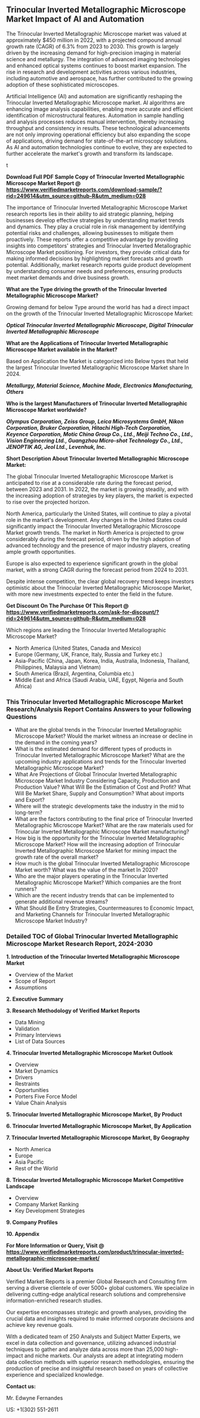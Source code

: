 <h2>Trinocular Inverted Metallographic Microscope Market Impact of AI and Automation</h2><p>The Trinocular Inverted Metallographic Microscope market was valued at approximately $450 million in 2022, with a projected compound annual growth rate (CAGR) of 6.3% from 2023 to 2030. This growth is largely driven by the increasing demand for high-precision imaging in material science and metallurgy. The integration of advanced imaging technologies and enhanced optical systems continues to boost market expansion. The rise in research and development activities across various industries, including automotive and aerospace, has further contributed to the growing adoption of these sophisticated microscopes.</p><p>Artificial Intelligence (AI) and automation are significantly reshaping the Trinocular Inverted Metallographic Microscope market. AI algorithms are enhancing image analysis capabilities, enabling more accurate and efficient identification of microstructural features. Automation in sample handling and analysis processes reduces manual intervention, thereby increasing throughput and consistency in results. These technological advancements are not only improving operational efficiency but also expanding the scope of applications, driving demand for state-of-the-art microscopy solutions. As AI and automation technologies continue to evolve, they are expected to further accelerate the market's growth and transform its landscape.</p>t</p><p id="" class=""><strong>Download Full PDF Sample Copy of Trinocular Inverted Metallographic Microscope Market Report @ <a href="https://www.verifiedmarketreports.com/download-sample/?rid=249614&utm_source=github-R&utm_medium=028" target="_blank">https://www.verifiedmarketreports.com/download-sample/?rid=249614&utm_source=github-R&utm_medium=028</a></strong></p><p>The importance of&nbsp;Trinocular Inverted Metallographic Microscope Market research reports lies in their ability to aid strategic planning, helping businesses develop effective strategies by understanding market trends and dynamics. They play a crucial role in risk management by identifying potential risks and challenges, allowing businesses to mitigate them proactively. These reports offer a competitive advantage by providing insights into competitors' strategies and Trinocular Inverted Metallographic Microscope Market positioning. For investors, they provide critical data for making informed decisions by highlighting market forecasts and growth potential. Additionally, market research reports guide product development by understanding consumer needs and preferences, ensuring products meet market demands and drive business growth.</p><p><strong>What are the&nbsp;Type driving the growth of the Trinocular Inverted Metallographic Microscope Market?</strong></p><p id="" class="">Growing demand for below Type around the world has had a direct impact on the growth of the Trinocular Inverted Metallographic Microscope Market:</p><em><strong>Optical Trinocular Inverted Metallographic Microscope, Digital Trinocular Inverted Metallographic Microscope</strong></em></p><strong>What are the&nbsp;Applications&nbsp;of Trinocular Inverted Metallographic Microscope Market available in the Market?</strong></p><p id="" class="">Based on Application the Market is categorized into Below types that held the largest Trinocular Inverted Metallographic Microscope Market share In 2024.</p><em><strong>Metallurgy, Material Science, Machine Made, Electronics Manufacturing, Others</strong></em></p><strong>Who is the largest Manufacturers of Trinocular Inverted Metallographic Microscope Market worldwide?</strong></p><p><em><strong>Olympus Corporation, Zeiss Group, Leica Microsystems GmbH, Nikon Corporation, Bruker Corporation, Hitachi High-Tech Corporation, Keyence Corporation, Motic China Group Co., Ltd., Meiji Techno Co., Ltd., Vision Engineering Ltd., Guangzhou Micro-shot Technology Co., Ltd., JENOPTIK AG, Jeol Ltd., Levenhuk, Inc.</strong></em></p><p id="" class=""><strong>Short Description About Trinocular Inverted Metallographic Microscope Market:</strong></p><p>The global Trinocular Inverted Metallographic Microscope Market is anticipated to rise at a considerable rate during the forecast period, between 2023 and 2031. In 2022, the market is growing steadily, and with the increasing adoption of strategies by key players, the market is expected to rise over the projected horizon.</p><p>North America, particularly the United States, will continue to play a pivotal role in the market's development. Any changes in the United States could significantly impact the Trinocular Inverted Metallographic Microscope Market growth trends. The market in North America is projected to grow considerably during the forecast period, driven by the high adoption of advanced technology and the presence of major industry players, creating ample growth opportunities.</p><p>Europe is also expected to experience significant growth in the global market, with a strong CAGR during the forecast period from 2024 to 2031.</p><p>Despite intense competition, the clear global recovery trend keeps investors optimistic about the Trinocular Inverted Metallographic Microscope Market, with more new investments expected to enter the field in the future.</p><p id="" class=""><strong>Get Discount On The Purchase Of This Report @ <a href="https://www.verifiedmarketreports.com/ask-for-discount/?rid=249614&utm_source=github-R&utm_medium=028" target="_blank">https://www.verifiedmarketreports.com/ask-for-discount/?rid=249614&utm_source=github-R&utm_medium=028</a></strong></p>Which regions are leading the Trinocular Inverted Metallographic Microscope Market?</p><ul><li>North America (United States, Canada and Mexico)</li><li>Europe (Germany, UK, France, Italy, Russia and Turkey etc.)</li><li>Asia-Pacific (China, Japan, Korea, India, Australia, Indonesia, Thailand, Philippines, Malaysia and Vietnam)</li><li>South America (Brazil, Argentina, Columbia etc.)</li><li>Middle East and Africa (Saudi Arabia, UAE, Egypt, Nigeria and South Africa)</li></ul><h3 id="" class="">This Trinocular Inverted Metallographic Microscope Market Research/Analysis Report Contains Answers to your following Questions</h3><ul><li>What are the global trends in the Trinocular Inverted Metallographic Microscope Market? Would the market witness an increase or decline in the demand in the coming years?</li><li>What is the estimated demand for different types of products in Trinocular Inverted Metallographic Microscope Market? What are the upcoming industry applications and trends for the Trinocular Inverted Metallographic Microscope Market?</li><li>What Are Projections of Global Trinocular Inverted Metallographic Microscope Market Industry Considering Capacity, Production and Production Value? What Will Be the Estimation of Cost and Profit? What Will Be Market Share, Supply and Consumption? What about imports and Export?</li><li>Where will the strategic developments take the industry in the mid to long-term?</li><li>What are the factors contributing to the final price of Trinocular Inverted Metallographic Microscope Market? What are the raw materials used for Trinocular Inverted Metallographic Microscope Market manufacturing?</li><li>How big is the opportunity for the Trinocular Inverted Metallographic Microscope Market? How will the increasing adoption of Trinocular Inverted Metallographic Microscope Market for mining impact the growth rate of the overall market?</li><li>How much is the global Trinocular Inverted Metallographic Microscope Market worth? What was the value of the market In 2020?</li><li>Who are the major players operating in the Trinocular Inverted Metallographic Microscope Market? Which companies are the front runners?</li><li>Which are the recent industry trends that can be implemented to generate additional revenue streams?</li><li>What Should Be Entry Strategies, Countermeasures to Economic Impact, and Marketing Channels for Trinocular Inverted Metallographic Microscope Market Industry?</li></ul><h3 id="" class="">Detailed TOC of Global Trinocular Inverted Metallographic Microscope Market Research Report, 2024-2030</h3><p id="" class=""><strong>1. Introduction of the Trinocular Inverted Metallographic Microscope Market</strong></p><ul><li>Overview of the Market</li><li>Scope of Report</li><li>Assumptions</li></ul><p id="" class=""><strong>2. Executive Summary</strong></p><p id="" class=""><strong>3. Research Methodology of Verified Market Reports</strong></p><ul><li>Data Mining</li><li>Validation</li><li>Primary Interviews</li><li>List of Data Sources</li></ul><p id="" class=""><strong>4. Trinocular Inverted Metallographic Microscope Market Outlook</strong></p><ul><li>Overview</li><li>Market Dynamics</li><li>Drivers</li><li>Restraints</li><li>Opportunities</li><li>Porters Five Force Model</li><li>Value Chain Analysis</li></ul><p id="" class=""><strong>5. Trinocular Inverted Metallographic Microscope Market, By Product</strong></p><p id="" class=""><strong>6. Trinocular Inverted Metallographic Microscope Market, By Application</strong></p><p id="" class=""><strong>7. Trinocular Inverted Metallographic Microscope Market, By Geography</strong></p><ul><li>North America</li><li>Europe</li><li>Asia Pacific</li><li>Rest of the World</li></ul><p id="" class=""><strong>8. Trinocular Inverted Metallographic Microscope Market Competitive Landscape</strong></p><ul><li>Overview</li><li>Company Market Ranking</li><li>Key Development Strategies</li></ul><p id="" class=""><strong>9. Company Profiles</strong></p><p id="" class=""><strong>10. Appendix</strong></p><p id="" class=""><strong>For More Information or Query, Visit @ <a href="https://www.verifiedmarketreports.com/product/trinocular-inverted-metallographic-microscope-market/" target="_blank">https://www.verifiedmarketreports.com/product/trinocular-inverted-metallographic-microscope-market/</a></strong></p><p id="" class=""><strong>About Us: Verified Market Reports</strong></p><p id="" class="">Verified Market Reports is a premier Global Research and Consulting firm serving a diverse clientele of over 5000+ global customers. We specialize in delivering cutting-edge analytical research solutions and comprehensive information-enriched research studies.</p><p id="" class="">Our expertise encompasses strategic and growth analyses, providing the crucial data and insights required to make informed corporate decisions and achieve key revenue goals.</p><p id="" class="">With a dedicated team of 250 Analysts and Subject Matter Experts, we excel in data collection and governance, utilizing advanced industrial techniques to gather and analyze data across more than 25,000 high-impact and niche markets. Our analysts are adept at integrating modern data collection methods with superior research methodologies, ensuring the production of precise and insightful research based on years of collective experience and specialized knowledge.</p><p id="" class=""><strong>Contact us:</strong></p><p id="" class="">Mr. Edwyne Fernandes</p><p id="" class="">US: +1(302) 551-2611</p>